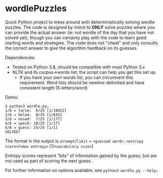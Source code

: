# wordlePuzzles

Quick Python project to mess around with deterministically solving wordle puzzles.
The code is *designed by intent* to **ONLY** solve puzzles where you can provide the actual answer (ie: not wordle of the day that you have not solved yet), though you can certainly play with the code to learn good starting words and strategies. The code does not "cheat" and only consults the correct answer to give the algorithm feedback on its guesses.

Dependencies:

* Tested on Python 3.8, should be compatible with most Python 3.x
* NLTK and its corpus->words list; the script can help you get this set up.
  + If you have your own words list, you can circumvent this requirement. Word lists should be newline-delimited and have consistent length (5-letters/word)

Demo:

```
$ python3 wordle.py;
1/6 = tarie:  6/25 [1/10422]
2/6 = belee:  8/25 [1/643]
3/6 = nosed:  7/25 [1/177]
4/6 = speck: 10/25 [1/17]
5/6 = guess: 25/25 [1/1]
SOLVED!
```

The format in the output is `attempt`/`limit` = `<guessed word>`: `<entropy score>`/`<max entropy>` [1/`<vocabulary size>`]

Entropy scores represent "bits" of information gained by the guess, but are not used as part of scoring the next guess.

For further information on options available, see `python3 wordle.py --help;`
